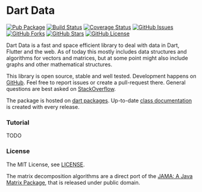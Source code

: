 Dart Data
=========

[![Pub Package](https://img.shields.io/pub/v/data.svg)](https://pub.dartlang.org/packages/data)
[![Build Status](https://travis-ci.org/renggli/dart-data.svg)](https://travis-ci.org/renggli/dart-data)
[![Coverage Status](https://coveralls.io/repos/renggli/dart-data/badge.svg)](https://coveralls.io/r/renggli/dart-data)
[![GitHub Issues](https://img.shields.io/github/issues/renggli/dart-data.svg)](https://github.com/renggli/dart-data/issues)
[![GitHub Forks](https://img.shields.io/github/forks/renggli/dart-data.svg)](https://github.com/renggli/dart-data/network)
[![GitHub Stars](https://img.shields.io/github/stars/renggli/dart-data.svg)](https://github.com/renggli/dart-data/stargazers)
[![GitHub License](https://img.shields.io/badge/license-MIT-blue.svg)](https://raw.githubusercontent.com/renggli/dart-data/master/LICENSE)

Dart Data is a fast and space efficient library to deal with data in Dart, Flutter and the web. As of today this mostly includes data structures and algorithms for vectors and matrices, but at some point might also include graphs and other mathematical structures.

This library is open source, stable and well tested. Development happens on [GitHub](http://github.com/renggli/dart-data). Feel free to report issues or create a pull-request there. General questions are best asked on [StackOverflow](http://stackoverflow.com/questions/tagged/data+dart).

The package is hosted on [dart packages](https://pub.dartlang.org/packages/data). Up-to-date [class documentation](https://pub.dartlang.org/documentation/data/latest/) is created with every release.

### Tutorial

TODO

### License

The MIT License, see [LICENSE](https://github.com/renggli/dart-xml/raw/master/LICENSE).

The matrix decomposition algorithms are a direct port of the [JAMA: A Java Matrix Package](https://math.nist.gov/javanumerics/jama/), that is released under public domain.